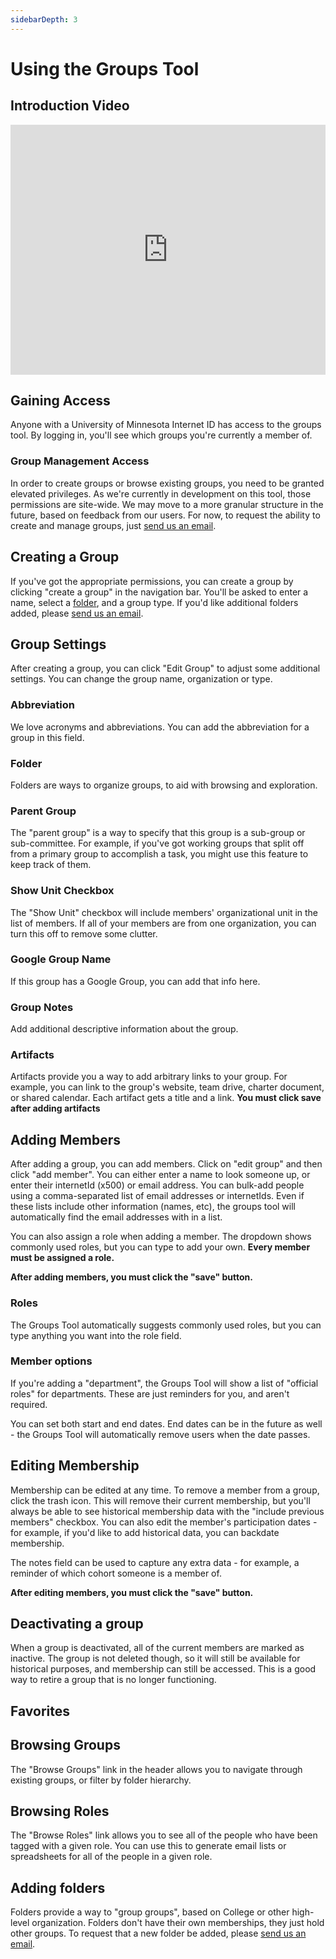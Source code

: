 ```yaml
---
sidebarDepth: 3
---
```


# Using the Groups Tool


## Introduction Video

<iframe width="100%" height="400" src="https://www.youtube.com/embed/yKkhzgQW8jU" frameborder="0" allow="accelerometer; autoplay; encrypted-media; gyroscope; picture-in-picture" allowfullscreen></iframe>


## Gaining Access

Anyone with a University of Minnesota Internet ID has access to the groups tool.  By logging in, you'll see which groups you're currently a member of.  

### Group Management Access

In order to create groups or browse existing groups, you need to be granted elevated privileges.  As we're currently in development on this tool, those permissions are site-wide.  We may move to a more granular structure in the future, based on feedback from our users.  For now, to request the ability to create and manage groups, just [send us an email](mailto:latistecharch@umn.edu).

## Creating a Group

If you've got the appropriate permissions, you can create a group by clicking "create a group" in the navigation bar. You'll be asked to enter a name, select a [folder](/#adding-organizations), and a group type.  If you'd like additional folders added, please [send us an email](mailto:latistecharch@umn.edu).


## Group Settings

After creating a group, you can click "Edit Group" to adjust some additional settings. You can change the group name, organization or type. 

### Abbreviation
We love acronyms and abbreviations.  You can add the abbreviation for a group in this field. 

### Folder
Folders are ways to organize groups, to aid with browsing and exploration.

### Parent Group

The "parent group" is a way to specify that this group is a sub-group or sub-committee.  For example, if you've got working groups that split off from a primary group to accomplish a task, you might use this feature to keep track of them. 

### Show Unit Checkbox

The "Show Unit" checkbox will include members' organizational unit in the list of members.  If all of your members are from one organization, you can turn this off to remove some clutter.

### Google Group Name
If this group has a Google Group, you can add that info here. 

### Group Notes

Add additional descriptive information about the group. 

### Artifacts

Artifacts provide you a way to add arbitrary links to your group.  For example, you can link to the group's website, team drive, charter document, or shared calendar.  Each artifact gets a title and a link.  **You must click save after adding artifacts**

## Adding Members

After adding a group, you can add members.  Click on "edit group" and then click "add member". You can either enter a name to look someone up, or enter their internetId (x500) or email address.  You can bulk-add people using a comma-separated list of email addresses or internetIds.  Even if these lists include other information (names, etc), the groups tool will automatically find the email addresses with in a list. 

You can also assign a role when adding a member.  The dropdown shows commonly used roles, but you can type to add your own.  **Every member must be assigned a role.**

**After adding members, you must click the "save" button.**

### Roles

The Groups Tool automatically suggests commonly used roles, but you can type anything you want into the role field.  

### Member options

If you're adding a "department", the Groups Tool will show a list of "official roles" for departments.  These are just reminders for you, and aren't required.

You can set both start and end dates.  End dates can be in the future as well - the Groups Tool will automatically remove users when the date passes. 

## Editing Membership

Membership can be edited at any time.  To remove a member from a group, click the trash icon.  This will remove their current membership, but you'll always be able to see historical membership data with the "include previous members" checkbox. You can also edit the member's participation dates - for example, if you'd like to add historical data, you can backdate membership.  

The notes field can be used to capture any extra data - for example, a reminder of which cohort someone is a member of. 

**After editing members, you must click the "save" button.**

## Deactivating a group

When a group is deactivated, all of the current members are marked as inactive.  The group is not deleted though, so it will still be available for historical purposes, and membership can still be accessed.  This is a good way to retire a group that is no longer functioning.

## Favorites


## Browsing Groups

The "Browse Groups" link in the header allows you to navigate through existing groups, or filter by folder hierarchy. 

## Browsing Roles

The "Browse Roles" link allows you to see all of the people who have been tagged with a given role. You can use this to generate email lists or spreadsheets for all of the people in a given role. 

## Adding folders

Folders provide a way to "group groups", based on College or other high-level organization.  Folders don't have their own memberships, they just hold other groups.  To request that a new folder be added, please [send us an email](mailto:latistecharch@umn.edu).

